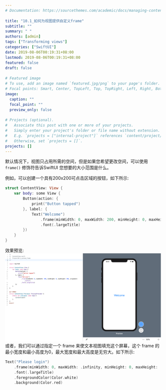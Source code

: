 ```yaml
---
# Documentation: https://sourcethemes.com/academic/docs/managing-content/

title: "10.1_如何为视图提供自定义frame"
subtitle: ""
summary: " "
authors: [admin]
tags: ["Transforming views"]
categories: ["SwiftUI"]
date: 2019-08-06T00:19:31+08:00
lastmod: 2019-08-06T00:19:31+08:00
featured: false
draft: false

# Featured image
# To use, add an image named `featured.jpg/png` to your page's folder.
# Focal points: Smart, Center, TopLeft, Top, TopRight, Left, Right, BottomLeft, Bottom, BottomRight.
image:
  caption: ""
  focal_point: ""
  preview_only: false

# Projects (optional).
#   Associate this post with one or more of your projects.
#   Simply enter your project's folder or file name without extension.
#   E.g. `projects = ["internal-project"]` references `content/project/deep-learning/index.md`.
#   Otherwise, set `projects = []`.
projects: []
---
```

<!-- more -->
默认情况下，视图只占用所需的空间，但是如果您希望更改空间，可以使用 `frame()` 修饰符告诉SwiftUI 您想要的大小范围是什么。

例如，可以创建一个具有200x200可点击区域的按钮，如下所示:
```swift
struct ContentView: View {
    var body: some View {
        Button(action: {
            print("Button tapped")
        }, label: {
            Text("Welcome")
                .frame(minWidth: 0, maxWidth: 200, minHeight: 0, maxHeight: 200, alignment: .center)
                .font(.largeTitle)
        })
    }
}
```
效果预览:
![10.1_give_a_custom_frame](img/10.1_give_a_custom_frame.png "Give a custom frame")
或者，我们可以通过指定一个 frame 来使文本视图填充这个屏幕，这个 frame 的最小宽度和最小高度为0，最大宽度和最大高度是无穷大。如下所示:
```swift
Text("Please login")
    .frame(minWidth: 0, maxWidth: .infinity, minHeight: 0, maxHeight: .infinity, alignment: .center)
    .font(.largeTitle)
    .foregroundColor(Color.white)
    .background(Color.red)
```